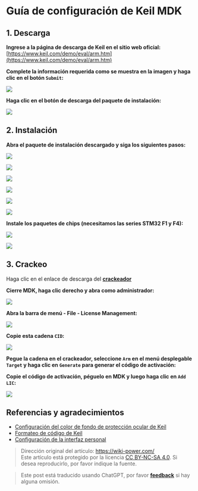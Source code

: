 # Guía de configuración de Keil MDK

## 1. Descarga

**Ingrese a la página de descarga de Keil en el sitio web oficial:** [https://www.keil.com/demo/eval/arm.htm](https://www.keil.com/demo/eval/arm.htm)

**Complete la información requerida como se muestra en la imagen y haga clic en el botón `Submit`:**

![](https://wiki-media-1253965369.cos.ap-guangzhou.myqcloud.com/img/UTOOLS1564402348383.png)

**Haga clic en el botón de descarga del paquete de instalación:**

![](https://wiki-media-1253965369.cos.ap-guangzhou.myqcloud.com/img/UTOOLS1564402469518.png)

## 2. Instalación

**Abra el paquete de instalación descargado y siga los siguientes pasos:**

![](https://wiki-media-1253965369.cos.ap-guangzhou.myqcloud.com/img/UTOOLS1564405005991.png)

![](https://wiki-media-1253965369.cos.ap-guangzhou.myqcloud.com/img/UTOOLS1564405034468.png)

![](https://wiki-media-1253965369.cos.ap-guangzhou.myqcloud.com/img/UTOOLS1564405123578.png)

![](https://wiki-media-1253965369.cos.ap-guangzhou.myqcloud.com/img/UTOOLS1564405166784.png)

![](https://wiki-media-1253965369.cos.ap-guangzhou.myqcloud.com/img/UTOOLS1564405201092.png)

![](https://wiki-media-1253965369.cos.ap-guangzhou.myqcloud.com/img/UTOOLS1564405260737.png)

**Instale los paquetes de chips (necesitamos las series STM32 F1 y F4):**

![](https://wiki-media-1253965369.cos.ap-guangzhou.myqcloud.com/img/UTOOLS1564405574756.png)

![](https://wiki-media-1253965369.cos.ap-guangzhou.myqcloud.com/img/UTOOLS1564405648731.png)

## 3. Crackeo

Haga clic en el enlace de descarga del [**crackeador**](https://github.com/linyuxuanlin/File-host/blob/main/software/KEIL_Lic.exe)

**Cierre MDK, haga clic derecho y abra como administrador:**

![](https://wiki-media-1253965369.cos.ap-guangzhou.myqcloud.com/img/UTOOLS1564406135091.png)

**Abra la barra de menú - File - License Management:**

![](https://wiki-media-1253965369.cos.ap-guangzhou.myqcloud.com/img/UTOOLS1564406171844.png)

**Copie esta cadena `CID`:**

![](https://wiki-media-1253965369.cos.ap-guangzhou.myqcloud.com/img/UTOOLS1564406230209.png)

**Pegue la cadena en el crackeador, seleccione `Arm` en el menú desplegable `Target` y haga clic en `Generate` para generar el código de activación:**

**Copie el código de activación, péguelo en MDK y luego haga clic en `Add LIC`:**

![](https://wiki-media-1253965369.cos.ap-guangzhou.myqcloud.com/img/UTOOLS1564406431978.png)

## Referencias y agradecimientos

- [Configuración del color de fondo de protección ocular de Keil](https://blog.csdn.net/w5862338/article/details/50984536)
- [Formateo de código de Keil](https://blog.csdn.net/sudaroot/article/details/88095269)
- [Configuración de la interfaz personal](https://github.com/linyuxuanlin/File-host/blob/main/software-development/global.prop)

> Dirección original del artículo: <https://wiki-power.com/>  
> Este artículo está protegido por la licencia [CC BY-NC-SA 4.0](https://creativecommons.org/licenses/by/4.0/deed.zh). Si desea reproducirlo, por favor indique la fuente.

> Este post está traducido usando ChatGPT, por favor [**feedback**](https://github.com/linyuxuanlin/Wiki_MkDocs/issues/new) si hay alguna omisión.